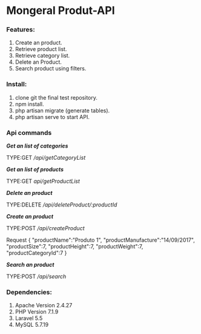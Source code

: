 # Mongeral Produt-API #

### Features:

1. Create an product.
2. Retrieve product list.
3. Retrieve category list.
4. Delete an Product.
5. Search product using filters. 

### Install:

1. clone git the final test repository.
2. npm install.
3. php artisan migrate (generate tables).
4. php artisan serve to start API.

### Api commands

***Get an list of categories***

TYPE:GET
*/api/getCategoryList*

***Get an list of products***

TYPE:GET
*api/getProductList*

***Delete an product***

TYPE:DELETE
*/api/deleteProduct/:productId*

***Create an product***

TYPE:POST
*/api/createProduct*

Request
 {
  "productName":"Produto 1",
  "productManufacture":"14/09/2017",
  "productSize":7,
  "productHeight":7,
  "productWeight":7,
  "productCategoryId":7
 }

***Search an product***

TYPE:POST
*/api/search*

### Dependencies:

1. Apache Version 2.4.27
2. PHP Version 7.1.9
3. Laravel 5.5
4. MySQL 5.7.19


